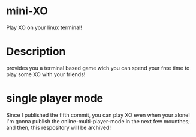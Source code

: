 # mini-XO
Play XO on your linux terminal!
# Description
provides you a terminal based game wich you can spend your free time to play some XO with your friends!
# single player mode
Since I published the fifth commit, you can play XO even when your alone! 
I'm gonna publish the online-multi-player-mode in the next few mounthes; and then, this respository will be archived!
